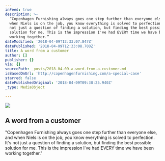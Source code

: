 ```yaml
---
inFeed: true
description: >-
  “Copenhagen Furnishing always goes one step further than everyone else, and
  when Niels is on the job, you know everything is solved to perfection. It's
  not just a question of finding a solution, but finding the best possible
  solution for me. This is the impression I've had EVERY time we have been
  working together.”
dateModified: '2018-04-09T12:33:07.847Z'
datePublished: '2018-04-09T12:33:08.700Z'
title: A word from a customer
author: []
publisher: {}
via: {}
sourcePath: _posts/2018-04-09-a-word-from-a-customer.md
isBasedOnUrl: 'http://copenhagenfurnishing.com/a-special-case'
starred: false
datePublishedOriginal: '2018-04-09T09:38:25.940Z'
_type: MediaObject

---
```

![](https://the-grid-user-content.s3-us-west-2.amazonaws.com/592d3e95-cd5d-4b5b-b2d3-3c01c60a25a5.jpg)

## A word from a customer

"Copenhagen Furnishing always goes one step further than everyone else, and when Niels is on the job, you know everything is solved to perfection. It's not just a question of finding a solution, but finding the best possible solution for me. This is the impression I've had EVERY time we have been working together."